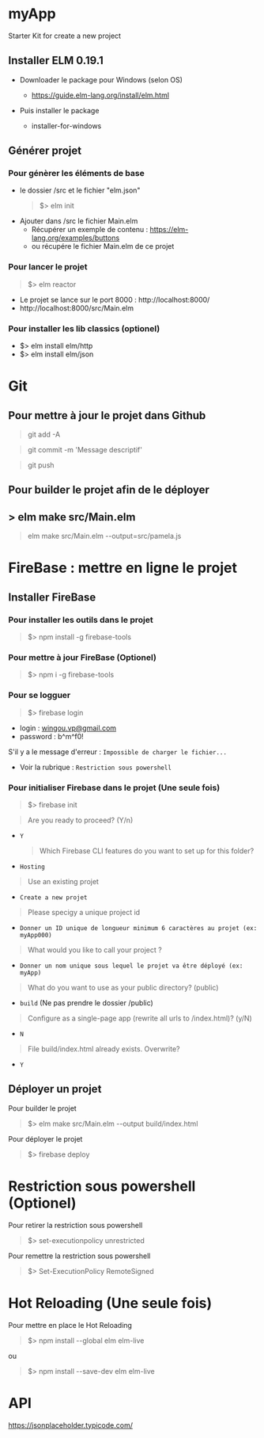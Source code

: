 # myApp

Starter Kit for create a new project

## Installer ELM 0.19.1

- Downloader le package pour Windows (selon OS)

  - https://guide.elm-lang.org/install/elm.html

- Puis installer le package
  - installer-for-windows

## Générer projet

### Pour génèrer les éléments de base

- le dossier /src et le fichier "elm.json"
  > \$> elm init
- Ajouter dans /src le fichier Main.elm
  - Récupérer un exemple de contenu : https://elm-lang.org/examples/buttons
  - ou récupére le fichier Main.elm de ce projet

### Pour lancer le projet

> \$> elm reactor

- Le projet se lance sur le port 8000 : http://localhost:8000/
- http://localhost:8000/src/Main.elm

### Pour installer les lib classics (optionel)

- \$> elm install elm/http
- \$> elm install elm/json

# Git

## Pour mettre à jour le projet dans Github

> git add -A

> git commit -m 'Message descriptif'

> git push

## Pour builder le projet afin de le déployer
## > elm make src/Main.elm
> elm make src/Main.elm --output=src/pamela.js 

# FireBase : mettre en ligne le projet

## Installer FireBase

### Pour installer les outils dans le projet

> \$> npm install -g firebase-tools

### Pour mettre à jour FireBase (Optionel)

> \$> npm i -g firebase-tools

### Pour se logguer

> \$> firebase login

- login : wingou.vp@gmail.com
- password : b^m^f0!

S'il y a le message d'erreur : `Impossible de charger le fichier...`

- Voir la rubrique : `Restriction sous powershell`

### Pour initialiser Firebase dans le projet (Une seule fois)

> \$> firebase init

> Are you ready to proceed? (Y/n)

- `Y`
  > Which Firebase CLI features do you want to set up for this folder?
- `Hosting`

> Use an existing projet

- `Create a new projet`

> Please specigy a unique project id

- `Donner un ID unique de longueur minimum 6 caractères au projet (ex: myApp000)`

> What would you like to call your project ?

- `Donner un nom unique sous lequel le projet va être déployé (ex: myApp)`

> What do you want to use as your public directory? (public)

- `build` (Ne pas prendre le dossier /public)

> Configure as a single-page app (rewrite all urls to /index.html)? (y/N)

- `N`

> File build/index.html already exists. Overwrite?

- `Y`

## Déployer un projet

Pour builder le projet

> \$> elm make src/Main.elm --output build/index.html

Pour déployer le projet

> \$> firebase deploy

# Restriction sous powershell (Optionel)

Pour retirer la restriction sous powershell

> \$> set-executionpolicy unrestricted

Pour remettre la restriction sous powershell

> \$> Set-ExecutionPolicy RemoteSigned

# Hot Reloading (Une seule fois)

Pour mettre en place le Hot Reloading

> \$> npm install --global elm elm-live

ou

> \$> npm install --save-dev elm elm-live

# API

https://jsonplaceholder.typicode.com/
